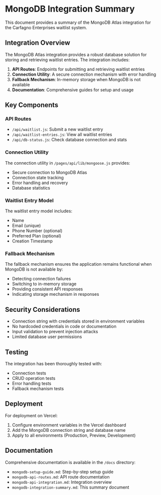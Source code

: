 # MongoDB Integration Summary

This document provides a summary of the MongoDB Atlas integration for the Carfagno Enterprises waitlist system.

## Integration Overview

The MongoDB Atlas integration provides a robust database solution for storing and retrieving waitlist entries. The integration includes:

1. **API Routes**: Endpoints for submitting and retrieving waitlist entries
2. **Connection Utility**: A secure connection mechanism with error handling
3. **Fallback Mechanism**: In-memory storage when MongoDB is not available
4. **Documentation**: Comprehensive guides for setup and usage

## Key Components

### API Routes

- `/api/waitlist.js`: Submit a new waitlist entry
- `/api/waitlist-entries.js`: View all waitlist entries
- `/api/db-status.js`: Check database connection and stats

### Connection Utility

The connection utility in `/pages/api/lib/mongoose.js` provides:

- Secure connection to MongoDB Atlas
- Connection state tracking
- Error handling and recovery
- Database statistics

### Waitlist Entry Model

The waitlist entry model includes:

- Name
- Email (unique)
- Phone Number (optional)
- Preferred Plan (optional)
- Creation Timestamp

### Fallback Mechanism

The fallback mechanism ensures the application remains functional when MongoDB is not available by:

- Detecting connection failures
- Switching to in-memory storage
- Providing consistent API responses
- Indicating storage mechanism in responses

## Security Considerations

- Connection string with credentials stored in environment variables
- No hardcoded credentials in code or documentation
- Input validation to prevent injection attacks
- Limited database user permissions

## Testing

The integration has been thoroughly tested with:

- Connection tests
- CRUD operation tests
- Error handling tests
- Fallback mechanism tests

## Deployment

For deployment on Vercel:

1. Configure environment variables in the Vercel dashboard
2. Add the MongoDB connection string and database name
3. Apply to all environments (Production, Preview, Development)

## Documentation

Comprehensive documentation is available in the `/docs` directory:

- `mongodb-setup-guide.md`: Step-by-step setup guide
- `mongodb-api-routes.md`: API route documentation
- `mongodb-api-integration.md`: Integration overview
- `mongodb-integration-summary.md`: This summary document
